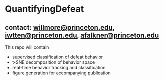 # QuantifyingDefeat
## contact: willmore@princeton.edu, iwtten@princeton.edu, afalkner@princeton.edu
This repo will contain
- supervised classification of defeat behavior
- t-SNE decomposition of behavior space
- real-time behavior tracking and classification
- figure generation for accompanying publication
